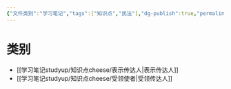 ```yaml
---
{"文件类别":"学习笔记","tags":["知识点","民法"],"dg-publish":true,"permalink":"/学习笔记studyup/知识点cheese/传达人/","dgPassFrontmatter":true,"created":"2024-07-30T11:06:27.891+08:00","updated":"2024-10-23T12:09:38.462+08:00"}
---
```


# 类别
- [[学习笔记studyup/知识点cheese/表示传达人\|表示传达人]]
- [[学习笔记studyup/知识点cheese/受领使者\|受领传达人]] 